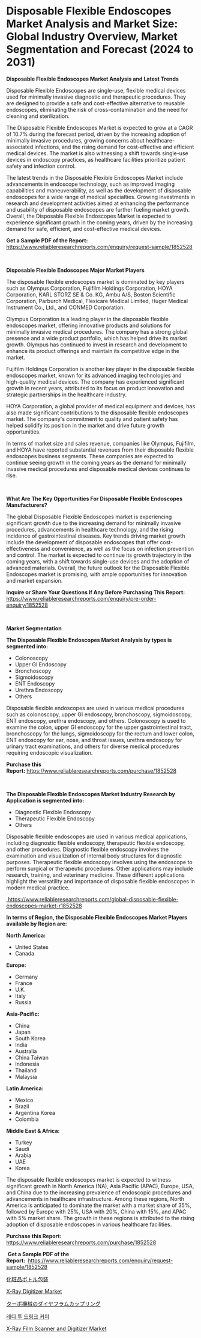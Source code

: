 <p><h1>Disposable Flexible Endoscopes Market Analysis and Market Size: Global Industry Overview, Market Segmentation and Forecast (2024 to 2031)</h1></p><p><strong>Disposable Flexible Endoscopes Market Analysis and Latest Trends</strong></p>
<p><p>Disposable Flexible Endoscopes are single-use, flexible medical devices used for minimally invasive diagnostic and therapeutic procedures. They are designed to provide a safe and cost-effective alternative to reusable endoscopes, eliminating the risk of cross-contamination and the need for cleaning and sterilization.</p><p>The Disposable Flexible Endoscopes Market is expected to grow at a CAGR of 10.7% during the forecast period, driven by the increasing adoption of minimally invasive procedures, growing concerns about healthcare-associated infections, and the rising demand for cost-effective and efficient medical devices. The market is also witnessing a shift towards single-use devices in endoscopy practices, as healthcare facilities prioritize patient safety and infection control.</p><p>The latest trends in the Disposable Flexible Endoscopes Market include advancements in endoscope technology, such as improved imaging capabilities and maneuverability, as well as the development of disposable endoscopes for a wide range of medical specialties. Growing investments in research and development activities aimed at enhancing the performance and usability of disposable endoscopes are further fueling market growth. Overall, the Disposable Flexible Endoscopes Market is expected to experience significant growth in the coming years, driven by the increasing demand for safe, efficient, and cost-effective medical devices.</p></p>
<p><strong>Get a Sample PDF of the Report:&nbsp;</strong> <a href="https://www.reliableresearchreports.com/enquiry/request-sample/1852528">https://www.reliableresearchreports.com/enquiry/request-sample/1852528</a></p>
<p>&nbsp;</p>
<p><strong>Disposable Flexible Endoscopes Major Market Players</strong></p>
<p><p>The disposable flexible endoscopes market is dominated by key players such as Olympus Corporation, Fujifilm Holdings Corporation, HOYA Corporation, KARL STORZ SE & Co. KG, Ambu A/S, Boston Scientific Corporation, Parburch Medical, Flexicare Medical Limited, Huger Medical Instrument Co., Ltd., and CONMED Corporation.</p><p>Olympus Corporation is a leading player in the disposable flexible endoscopes market, offering innovative products and solutions for minimally invasive medical procedures. The company has a strong global presence and a wide product portfolio, which has helped drive its market growth. Olympus has continued to invest in research and development to enhance its product offerings and maintain its competitive edge in the market.</p><p>Fujifilm Holdings Corporation is another key player in the disposable flexible endoscopes market, known for its advanced imaging technologies and high-quality medical devices. The company has experienced significant growth in recent years, attributed to its focus on product innovation and strategic partnerships in the healthcare industry.</p><p>HOYA Corporation, a global provider of medical equipment and devices, has also made significant contributions to the disposable flexible endoscopes market. The company's commitment to quality and patient safety has helped solidify its position in the market and drive future growth opportunities.</p><p>In terms of market size and sales revenue, companies like Olympus, Fujifilm, and HOYA have reported substantial revenues from their disposable flexible endoscopes business segments. These companies are expected to continue seeing growth in the coming years as the demand for minimally invasive medical procedures and disposable medical devices continues to rise.</p></p>
<p>&nbsp;</p>
<p><strong>What Are The Key Opportunities For Disposable Flexible Endoscopes Manufacturers?</strong></p>
<p><p>The global Disposable Flexible Endoscopes market is experiencing significant growth due to the increasing demand for minimally invasive procedures, advancements in healthcare technology, and the rising incidence of gastrointestinal diseases. Key trends driving market growth include the development of disposable endoscopes that offer cost-effectiveness and convenience, as well as the focus on infection prevention and control. The market is expected to continue its growth trajectory in the coming years, with a shift towards single-use devices and the adoption of advanced materials. Overall, the future outlook for the Disposable Flexible Endoscopes market is promising, with ample opportunities for innovation and market expansion.</p></p>
<p><strong>Inquire or Share Your Questions If Any Before Purchasing This Report:</strong> <a href="https://www.reliableresearchreports.com/enquiry/pre-order-enquiry/1852528">https://www.reliableresearchreports.com/enquiry/pre-order-enquiry/1852528</a></p>
<p>&nbsp;</p>
<p><strong>Market Segmentation</strong></p>
<p><strong>The Disposable Flexible Endoscopes Market Analysis by types is segmented into:</strong></p>
<p><ul><li>Colonoscopy</li><li>Upper GI Endoscopy</li><li>Bronchoscopy</li><li>Sigmoidoscopy</li><li>ENT Endoscopy</li><li>Urethra Endoscopy</li><li>Others</li></ul></p>
<p><p>Disposable flexible endoscopes are used in various medical procedures such as colonoscopy, upper GI endoscopy, bronchoscopy, sigmoidoscopy, ENT endoscopy, urethra endoscopy, and others. Colonoscopy is used to examine the colon, upper GI endoscopy for the upper gastrointestinal tract, bronchoscopy for the lungs, sigmoidoscopy for the rectum and lower colon, ENT endoscopy for ear, nose, and throat issues, urethra endoscopy for urinary tract examinations, and others for diverse medical procedures requiring endoscopic visualization.</p></p>
<p><strong>Purchase this Report:&nbsp;</strong><a href="https://www.reliableresearchreports.com/purchase/1852528">https://www.reliableresearchreports.com/purchase/1852528</a></p>
<p>&nbsp;</p>
<p><strong>The Disposable Flexible Endoscopes Market Industry Research by Application is segmented into:</strong></p>
<p><ul><li>Diagnostic Flexible Endoscopy</li><li>Therapeutic Flexible Endoscopy</li><li>Others</li></ul></p>
<p><p>Disposable flexible endoscopes are used in various medical applications, including diagnostic flexible endoscopy, therapeutic flexible endoscopy, and other procedures. Diagnostic flexible endoscopy involves the examination and visualization of internal body structures for diagnostic purposes. Therapeutic flexible endoscopy involves using the endoscope to perform surgical or therapeutic procedures. Other applications may include research, training, and veterinary medicine. These different applications highlight the versatility and importance of disposable flexible endoscopes in modern medical practice.</p></p>
<p><a href="https://www.reliableresearchreports.com/global-disposable-flexible-endoscopes-market-r1852528">&nbsp;https://www.reliableresearchreports.com/global-disposable-flexible-endoscopes-market-r1852528</a></p>
<p><strong>In terms of Region, the Disposable Flexible Endoscopes Market Players available by Region are:</strong></p>
<p>
    <p> <strong> North America: </strong>
        <ul>
            <li>United States</li>
            <li>Canada</li>
        </ul>
        </p> 
    <p> <strong> Europe: </strong>
        <ul>
            <li>Germany</li>
            <li>France</li>
            <li>U.K.</li>
            <li>Italy</li>
            <li>Russia</li>
        </ul>
        </p> 
    <p> <strong> Asia-Pacific: </strong>
        <ul>
            <li>China</li>
            <li>Japan</li>
            <li>South Korea</li>
            <li>India</li>
            <li>Australia</li>
            <li>China Taiwan</li>
            <li>Indonesia</li>
            <li>Thailand</li>
            <li>Malaysia</li>
        </ul>
        </p> 
    <p> <strong> Latin America: </strong>
        <ul>
            <li>Mexico</li>
            <li>Brazil</li>
            <li>Argentina Korea</li>
            <li>Colombia</li>
        </ul>
        </p> 
    <p> <strong> Middle East & Africa: </strong>
        <ul>
            <li>Turkey</li>
            <li>Saudi</li>
            <li>Arabia</li>
            <li>UAE</li>
            <li>Korea</li>
        </ul>
    </p>
    </p>
<p><p>The disposable flexible endoscopes market is expected to witness significant growth in North America (NA), Asia Pacific (APAC), Europe, USA, and China due to the increasing prevalence of endoscopic procedures and advancements in healthcare infrastructure. Among these regions, North America is anticipated to dominate the market with a market share of 35%, followed by Europe with 25%, USA with 20%, China with 15%, and APAC with 5% market share. The growth in these regions is attributed to the rising adoption of disposable endoscopes in various healthcare facilities.</p></p>
<p><strong>Purchase this Report: </strong><a href="https://www.reliableresearchreports.com/purchase/1852528">https://www.reliableresearchreports.com/purchase/1852528</a></p>
<p>&nbsp;<strong>Get a Sample PDF of the Report:&nbsp;&nbsp;</strong><a href="https://www.reliableresearchreports.com/enquiry/request-sample/1852528">https://www.reliableresearchreports.com/enquiry/request-sample/1852528</a></p>
<p><strong></strong></p>
<p><p><a href="https://github.com/kegley4963/Market-Research-Report-List-1/blob/main/574741651994.md">化粧品ボトル包装</a></p><p><a href="https://github.com/Sarissaschmalingtr6fz2739/Market-Research-Report-List-2/blob/main/x-ray-digitizer-market.md">X-Ray Digitizer Market</a></p><p><a href="https://github.com/FrancoWeber2023/Market-Research-Report-List-1/blob/main/729675751995.md">ターボ機械のダイヤフラムカップリング</a></p><p><a href="https://github.com/wallacBahrtyinger567686/Market-Research-Report-List-1/blob/main/558354047363.md">레디 투 드링크 커피</a></p><p><a href="https://github.com/RyleeBauch2023/Market-Research-Report-List-1/blob/main/x-ray-film-scanner-and-digitizer-market.md">X-Ray Film Scanner and Digitizer Market</a></p></p>